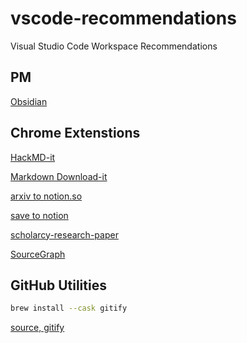 # vscode-recommendations
Visual Studio Code Workspace Recommendations

## PM

[Obsidian](https://obsidian.md/)

## Chrome Extenstions

[HackMD-it](https://chrome.google.com/webstore/detail/hackmd-it/cnephjboabhkldgfpdokefccdofncdjh) <br>
 
[Markdown Download-it](https://chrome.google.com/webstore/detail/markdownload-markdown-web/pcmpcfapbekmbjjkdalcgopdkipoggdi) <br>

[arxiv to notion.so](https://chrome.google.com/webstore/detail/arxiv-to-notion/bgkglfpmfopkikgchgdmkppjebbhincc/related?hl=en-US) <br>

[save to notion](https://chrome.google.com/webstore/detail/save-to-notion/ldmmifpegigmeammaeckplhnjbbpccmm/related?hl=en-US) <br>

[scholarcy-research-paper](https://chrome.google.com/webstore/detail/scholarcy-research-paper/oekgknkmgmaehhpegfeioenikocgbcib?hl=en-US) <br>

[SourceGraph](https://chrome.google.com/webstore/detail/sourcegraph/dgjhfomjieaadpoljlnidmbgkdffpack) <br>

## GitHub Utilities

```sh
brew install --cask gitify
```

[source, gitify](https://github.com/manosim/gitify)
